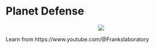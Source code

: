 # Planet Defense
<p align="center">
  <img src="https://github.com/Lee-TB/planet-defense/assets/86998194/4b13b895-6d70-4e4e-8749-710a44d5bb20" />
</p>
Learn from https://www.youtube.com/@Frankslaboratory
